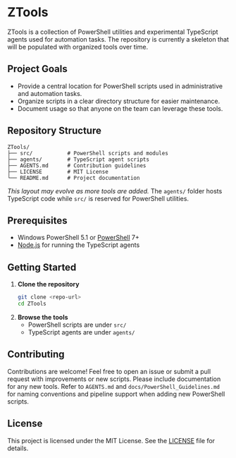 # ZTools

ZTools is a collection of PowerShell utilities and experimental TypeScript agents used for automation tasks. The repository is currently a skeleton that will be populated with organized tools over time.

## Project Goals

- Provide a central location for PowerShell scripts used in administrative and automation tasks.
- Organize scripts in a clear directory structure for easier maintenance.
- Document usage so that anyone on the team can leverage these tools.

## Repository Structure

```
ZTools/
├── src/           # PowerShell scripts and modules
├── agents/        # TypeScript agent scripts
├── AGENTS.md      # Contribution guidelines
├── LICENSE        # MIT License
└── README.md      # Project documentation
```

*This layout may evolve as more tools are added.*
The `agents/` folder hosts TypeScript code while `src/` is reserved for PowerShell utilities.

## Prerequisites

- Windows PowerShell 5.1 or [PowerShell](https://github.com/PowerShell/PowerShell) 7+
- [Node.js](https://nodejs.org/) for running the TypeScript agents

## Getting Started

1. **Clone the repository**
   ```bash
   git clone <repo-url>
   cd ZTools
   ```
2. **Browse the tools**
   - PowerShell scripts are under `src/`
   - TypeScript agents are under `agents/`

## Contributing

Contributions are welcome! Feel free to open an issue or submit a pull request with improvements or new scripts. Please include documentation for any new tools.
Refer to `AGENTS.md` and `docs/PowerShell_Guidelines.md` for naming conventions and pipeline support when adding new PowerShell scripts.

## License

This project is licensed under the MIT License. See the [LICENSE](LICENSE) file for details.

